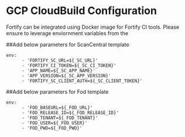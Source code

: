 # GCP CloudBuild Configuration
Fortify can be integrated using Docker image for Fortify CI tools. Please ensure to leverage enviornment variables from the 

##Add below parameters for ScanCentral template

	env:
    	  - 'FORTIFY_SC_URL=${_SC_URL}' 
    	  - 'FORTIFY_CI_TOKEN=${_SC_CI_TOKEN}' 
    	  - 'APP_NAME=${_SC_APP_NAME}' 
    	  - 'APP_VERSION=${_SC_APP_VERSION}' 
    	  - 'FORTIFY_SC_CLIENT_AUTH=${_SC_CLIENT_TOKEN}' 

##Add below parameters for Fod template

	env:
    	  - 'FOD_BASEURL=${_FOD_URL}'
    	  - 'FOD_RELEASE_ID=${_FOD_RELEASE_ID}'
    	  - 'FOD_TENANT=${_FOD_TENANT}' 
    	  - 'FOD_USER=${_FOD_USER}'
    	  - 'FOD_PWD=${_FOD_PWD}'
	    